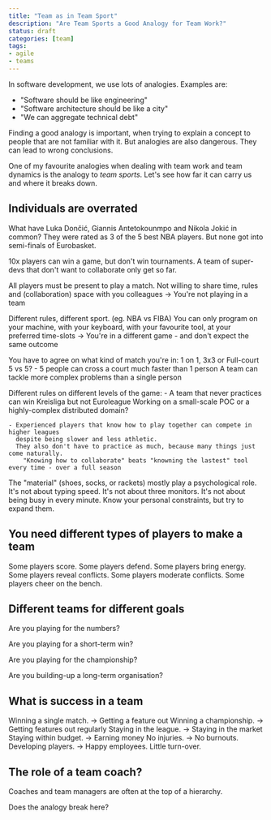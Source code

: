 ```yaml
---
title: "Team as in Team Sport"
description: "Are Team Sports a Good Analogy for Team Work?"
status: draft
categories: [team]
tags:
- agile
- teams
---
```


In software development, we use lots of analogies.
Examples are:
- "Software should be like engineering"
- "Software architecture should be like a city"
- "We can aggregate technical debt"

Finding a good analogy is important, when trying to explain a concept to people that are not familiar with it.
But analogies are also dangerous. They can lead to wrong conclusions.

One of my favourite analogies when dealing with team work and team dynamics is the analogy to _team sports_.
Let's see how far it can carry us and where it breaks down.

## Individuals are overrated

What have Luka Dončić, Giannis Antetokounmpo and Nikola Jokić in common?
    They were rated as 3 of the 5 best NBA players. But none got into semi-finals of Eurobasket.

10x players can win a game, but don't win tournaments.
    A team of super-devs that don't want to collaborate only get so far.    

All players must be present to play a match.
    Not willing to share time, rules and (collaboration) space with you colleagues 
    -> You're not playing in a team

Different rules, different sport. (eg. NBA vs FIBA)
    You can only program on your machine, with your keyboard, with your favourite tool, at your preferred time-slots
    -> You're in a different game - and don't expect the same outcome

You have to agree on what kind of match you're in:
1 on 1, 3x3 or Full-court 5 vs 5?
    - 5 people can cross a court much faster than 1 person
        A team can tackle more complex problems than a single person


Different rules on different levels of the game:
    - A team that never practices can win Kreisliga but not Euroleague
        Working on a small-scale POC or a highly-complex distributed domain?

    - Experienced players that know how to play together can compete in higher leagues
      despite being slower and less athletic.
      They also don't have to practice as much, because many things just come naturally.
        "Knowing how to collaborate" beats "knowning the lastest" tool every time - over a full season

The "material" (shoes, socks, or rackets) mostly play a psychological role.
    It's not about typing speed. It's not about three monitors. It's not about being busy in every minute. 
    Know your personal constraints, but try to expand them.


## You need different types of players to make a team

Some players score. Some players defend. Some players bring energy. 
Some players reveal conflicts. Some players moderate conflicts.
Some players cheer on the bench.


## Different teams for different goals

Are you playing for the numbers?

Are you playing for a short-term win?

Are you playing for the championship?

Are you building-up a long-term organisation?


## What is success in a team

Winning a single match. -> Getting a feature out
Winning a championship. -> Getting features out regularly
Staying in the league.  -> Staying in the market
Staying within budget.  -> Earning money
No injuries.            -> No burnouts. 
Developing players.     -> Happy employees. Little turn-over.


## The role of a  team coach?

Coaches and team managers are often at the top of a hierarchy.

Does the analogy break here? 